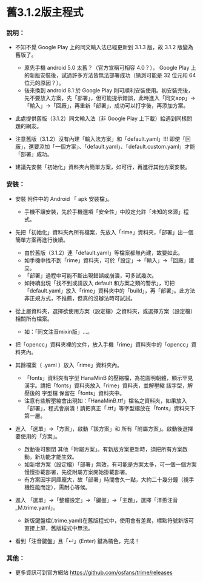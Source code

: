 # 舊3.1.2版主程式

### 說明：

- 不知不覺 Google Play 上的同文輸入法已經更新到 3.1.3 版，故 3.1.2 版變為舊版了。
	- 原先手機 android 5.0 太舊？（官方宣稱可相容 4.0？）， Google Play 上的新版安裝後，試過許多方法皆無法部署成功（猜測可能是 32 位元和 64 位元的原因？）。
	- 後來換到 android 8.1 於 Google Play 則可順利安裝使用。初安裝完後，先不要放入方案，先「部署」，但可能提示錯誤，此時進入「同文app」→「輸入」→「回廠」，再重新「部署」，成功可以打字後，再添加方案。

- 此處提供舊版（3.1.2）同文輸入法（非 Google Play 上下載）給遇到同樣問題的網友。
- 注意舊版（3.1.2）沒有內建「輸入法方案」和「default.yaml」!!! 即使「回廠」，還要添加「一個方案」、「default.yaml」、「default.custom.yaml」才能「部署」成功。
- 建議先安裝「初始化」資料夾內簡單方案，如可行，再進行其他方案安裝。

### 安裝：

- 安裝 附件中的 Android 「 apk 安裝檔」。
	
	- 手機不讓安裝，先於手機選項「安全性」中設定允許「未知的來源」程式。

- 先把「初始化」資料夾內所有檔案，先放入「rime」資料夾，「部署」出一個簡單方案再進行後續。

	- 由於舊版（3.1.2）連「default.yaml」等檔案都無內建，故要如此。
	- 如手機中找不到「rime」資料夾，可於「設定」→「輸入」→「回廠」建立。
	- 「部署」過程中可能不斷出現錯誤或崩潰，可多試幾次。
	- 如持續出現「找不到或請放入 default 和方案之類的警示」，可把「default.yaml」放入「rime」資料夾中的「build」，再「部署」。此方法非正規方式，不推薦，但真的沒辦法時可試試。

- 從上層資料夾，選擇欲使用方案（設定檔）之資料夾，或選擇方案（設定檔）相關所有檔案。

	- 如：「同文注音mixin版」…。

- 把「opencc」資料夾裡的文件，放入手機「rime」資料夾中的「opencc」資料夾內。
	


- 其餘檔案（ .yaml ）放入「rime」資料夾內。
	
	- 「fonts」資料夾有字型 HanaMinB 的壓縮檔，為花園明朝體，顯示罕見漢字。請把「fonts」資料夾放入「rime」資料夾，並解壓縮 該字型，解壓後的 字型檔 保留在「fonts」資料夾中。
	- 注意有些解壓縮會出現如：「HanaMinB.ttf」檔名之資料夾，如果放入「部署」，程式會崩潰！請把真正「.ttf」等字型檔放在「fonts」資料夾下第一層。

- 進入 「選單」→「方案」，啟動「該方案」和 所有「附屬方案」。啟動後選擇要使用的「方案」。
	
	- 啟動後可關閉 其他「附屬方案」。有新版方案更新時，須把所有方案啟動，新功能才能生效。
	- 如新增方案（設定檔）「部署」無效，有可能是方案太多，可一個一個方案慢慢掛載部署，先從附屬方案開始掛載部署。
	- 有方案因字詞庫龐大，故「部署」時間會久一點，大約二十幾分鐘（視手機性能而定），需耐心等候。

- 進入 「選單」→「整體設定」→「鍵盤」→「主題」，選擇「洋蔥注音_M.trime.yaml」。
	
	- 新版鍵盤檔(.trime.yaml)在舊版程式中，使用會有差異，標點符號新版可直接上屏，舊版程式中無法。
	
- 看到「注音鍵盤」且「↵」(Enter) 鍵為橘色，完成！

### 其他：

- 更多資訊可到官方網站 https://github.com/osfans/trime/releases




